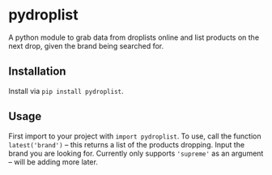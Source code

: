 # pydroplist

A python module to grab data from droplists online and list products on the next drop, given the brand being searched for.

## Installation

Install via `pip install pydroplist`.

## Usage

First import to your project with `import pydroplist`.
To use, call the function `latest('brand')` – this returns a list of the products dropping. Input the brand you are looking for.
Currently only supports `'supreme'` as an argument – will be adding more later.
